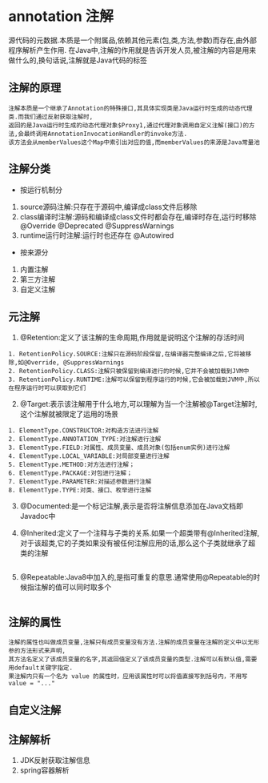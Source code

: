 # annotation 注解
源代码的元数据.本质是一个附属品,依赖其他元素(包,类,方法,参数)而存在,由外部程序解析产生作用.
在Java中,注解的作用就是告诉开发人员,被注解的内容是用来做什么的,换句话说,注解就是Java代码的标签

## 注解的原理
```
注解本质是一个继承了Annotation的特殊接口,其具体实现类是Java运行时生成的动态代理类.而我们通过反射获取注解时,
返回的是Java运行时生成的动态代理对象$Proxy1,通过代理对象调用自定义注解(接口)的方法,会最终调用AnnotationInvocationHandler的invoke方法.
该方法会从memberValues这个Map中索引出对应的值,而memberValues的来源是Java常量池
```

## 注解分类
* 按运行机制分
1. source源码注解:只存在于源码中,编译成class文件后移除
2. class编译时注解:源码和编译成class文件时都会存在,编译时存在,运行时移除@Override @Deprecated @SuppressWarnings
3. runtime运行时注解:运行时也还存在 @Autowired

* 按来源分
1. 内置注解
2. 第三方注解
3. 自定义注解


## 元注解
1. @Retention:定义了该注解的生命周期,作用就是说明这个注解的存活时间
```
1. RetentionPolicy.SOURCE:注解只在源码阶段保留,在编译器完整编译之后,它将被移除,如@Override, @SuppressWarnings
2. RetentionPolicy.CLASS:注解只被保留到编译进行的时候,它并不会被加载到JVM中
3. RetentionPolicy.RUNTIME:注解可以保留到程序运行的时候,它会被加载到JVM中,所以在程序运行时可以获取到它们
```

2. @Target:表示该注解用于什么地方,可以理解为当一个注解被@Target注解时,这个注解就被限定了运用的场景
```
1. ElementType.CONSTRUCTOR:对构造方法进行注解
2. ElementType.ANNOTATION_TYPE:对注解进行注解
3. ElementType.FIELD:对属性、成员变量、成员对象(包括enum实例)进行注解
4. ElementType.LOCAL_VARIABLE:对局部变量进行注解
5. ElementType.METHOD:对方法进行注解；
6. ElementType.PACKAGE:对包进行注解；
7. ElementType.PARAMETER:对描述参数进行注解
8. ElementType.TYPE:对类、接口、枚举进行注解
```

3. @Documented:是一个标记注解,表示是否将注解信息添加在Java文档即Javadoc中

4. @Inherited:定义了一个注释与子类的关系.如果一个超类带有@Inherited注解,对于该超类,它的子类如果没有被任何注解应用的话,那么这个子类就继承了超类的注解
```

```

5. @Repeatable:Java8中加入的,是指可重复的意思.通常使用@Repeatable的时候指注解的值可以同时取多个
```

```


## 注解的属性
```
注解的属性也叫做成员变量,注解只有成员变量没有方法.注解的成员变量在注解的定义中以无形参的方法形式来声明,
其方法名定义了该成员变量的名字,其返回值定义了该成员变量的类型.注解可以有默认值,需要用default关键字指定.
果注解内只有一个名为 value 的属性时，应用该属性时可以将值直接写到括号内，不用写 value = "..."
```


## 自定义注解




## 注解解析
1. JDK反射获取注解信息
2. spring容器解析